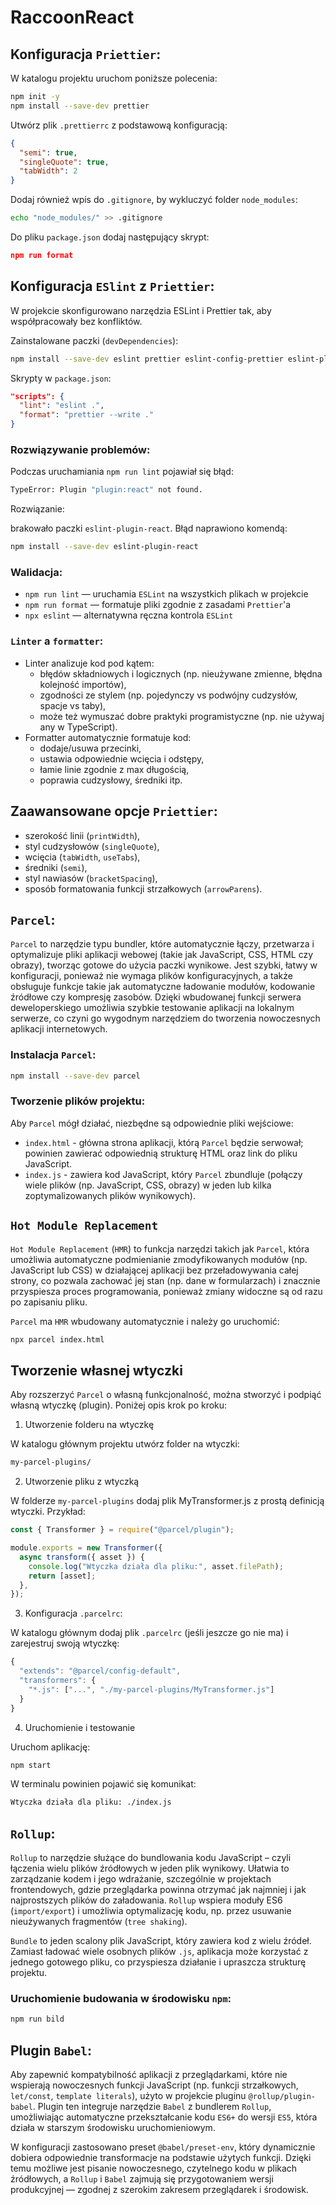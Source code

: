 # RaccoonReact

## Konfiguracja `Priettier`:

W katalogu projektu uruchom poniższe polecenia:

```bash
npm init -y
npm install --save-dev prettier
```

Utwórz plik `.prettierrc` z podstawową konfiguracją:

```json
{
  "semi": true,
  "singleQuote": true,
  "tabWidth": 2
}
```

Dodaj również wpis do `.gitignore`, by wykluczyć folder `node_modules`:

```bash
echo "node_modules/" >> .gitignore
```

Do pliku `package.json` dodaj następujący skrypt:

```json
npm run format
```

## Konfiguracja `ESlint` z `Priettier`:

W projekcie skonfigurowano narzędzia ESLint i Prettier tak, aby współpracowały bez konfliktów.

Zainstalowane paczki (`devDependencies`):

```bash
npm install --save-dev eslint prettier eslint-config-prettier eslint-plugin-prettier eslint-plugin-react
```

Skrypty w `package.json`:

```json
"scripts": {
  "lint": "eslint .",
  "format": "prettier --write ."
}
```

### Rozwiązywanie problemów:

Podczas uruchamiania `npm run lint` pojawiał się błąd:

```bash
TypeError: Plugin "plugin:react" not found.
```

Rozwiązanie:

brakowało paczki `eslint-plugin-react`. Błąd naprawiono komendą:

```bash
npm install --save-dev eslint-plugin-react
```

### Walidacja:

- `npm run lint` — uruchamia `ESLint` na wszystkich plikach w projekcie
- `npm run format` — formatuje pliki zgodnie z zasadami `Prettier`'a
- `npx eslint` — alternatywna ręczna kontrola `ESLint`

### `Linter` a `formatter`:

- Linter analizuje kod pod kątem:
  - błędów składniowych i logicznych (np. nieużywane zmienne, błędna kolejność importów),
  - zgodności ze stylem (np. pojedynczy vs podwójny cudzysłów, spacje vs taby),
  - może też wymuszać dobre praktyki programistyczne (np. nie używaj any w TypeScript).
- Formatter automatycznie formatuje kod:
  - dodaje/usuwa przecinki,
  - ustawia odpowiednie wcięcia i odstępy,
  - łamie linie zgodnie z max długością,
  - poprawia cudzysłowy, średniki itp.

## Zaawansowane opcje `Priettier`:

- szerokość linii (`printWidth`),
- styl cudzysłowów (`singleQuote`),
- wcięcia (`tabWidth`, `useTabs`),
- średniki (`semi`),
- styl nawiasów (`bracketSpacing`),
- sposób formatowania funkcji strzałkowych (`arrowParens`).

## `Parcel`:

`Parcel` to narzędzie typu bundler, które automatycznie łączy, przetwarza i optymalizuje pliki aplikacji webowej (takie jak JavaScript, CSS, HTML czy obrazy), tworząc gotowe do użycia paczki wynikowe. Jest szybki, łatwy w konfiguracji, ponieważ nie wymaga plików konfiguracyjnych, a także obsługuje funkcje takie jak automatyczne ładowanie modułów, kodowanie źródłowe czy kompresję zasobów. Dzięki wbudowanej funkcji serwera deweloperskiego umożliwia szybkie testowanie aplikacji na lokalnym serwerze, co czyni go wygodnym narzędziem do tworzenia nowoczesnych aplikacji internetowych.

### Instalacja `Parcel`:

```bash
npm install --save-dev parcel
```

### Tworzenie plików projektu:

Aby `Parcel` mógł działać, niezbędne są odpowiednie pliki wejściowe:

- `index.html` - główna strona aplikacji, którą `Parcel` będzie serwował; powinien zawierać odpowiednią strukturę HTML oraz link do pliku JavaScript.
- `index.js` - zawiera kod JavaScript, który `Parcel` zbundluje (połączy wiele plików (np. JavaScript, CSS, obrazy) w jeden lub kilka zoptymalizowanych plików wynikowych).

## `Hot Module Replacement`

`Hot Module Replacement` (`HMR`) to funkcja narzędzi takich jak `Parcel`, która umożliwia automatyczne podmienianie zmodyfikowanych modułów (np. JavaScript lub CSS) w działającej aplikacji bez przeładowywania całej strony, co pozwala zachować jej stan (np. dane w formularzach) i znacznie przyspiesza proces programowania, ponieważ zmiany widoczne są od razu po zapisaniu pliku.

`Parcel` ma `HMR` wbudowany automatycznie i należy go uruchomić:

```bash
npx parcel index.html
```

## Tworzenie własnej wtyczki

Aby rozszerzyć `Parcel` o własną funkcjonalność, można stworzyć i podpiąć własną wtyczkę (plugin). Poniżej opis krok po kroku:

1. Utworzenie folderu na wtyczkę

W katalogu głównym projektu utwórz folder na wtyczki:

```bash
my-parcel-plugins/
```

2. Utworzenie pliku z wtyczką

W folderze `my-parcel-plugins` dodaj plik MyTransformer.js z prostą definicją wtyczki. Przykład:

```js
const { Transformer } = require("@parcel/plugin");

module.exports = new Transformer({
  async transform({ asset }) {
    console.log("Wtyczka działa dla pliku:", asset.filePath);
    return [asset];
  },
});
```

3. Konfiguracja `.parcelrc`:

W katalogu głównym dodaj plik `.parcelrc` (jeśli jeszcze go nie ma) i zarejestruj swoją wtyczkę:

```js
{
  "extends": "@parcel/config-default",
  "transformers": {
    "*.js": ["...", "./my-parcel-plugins/MyTransformer.js"]
  }
}
```

4. Uruchomienie i testowanie

Uruchom aplikację:

```bash
npm start
```

W terminalu powinien pojawić się komunikat:

```bash
Wtyczka działa dla pliku: ./index.js
```

## `Rollup`:

`Rollup` to narzędzie służące do bundlowania kodu JavaScript – czyli łączenia wielu plików źródłowych w jeden plik wynikowy. Ułatwia to zarządzanie kodem i jego wdrażanie, szczególnie w projektach frontendowych, gdzie przeglądarka powinna otrzymać jak najmniej i jak najprostszych plików do załadowania. `Rollup` wspiera moduły ES6 (`import/export`) i umożliwia optymalizację kodu, np. przez usuwanie nieużywanych fragmentów (`tree shaking`).

`Bundle` to jeden scalony plik JavaScript, który zawiera kod z wielu źródeł. Zamiast ładować wiele osobnych plików `.js`, aplikacja może korzystać z jednego gotowego pliku, co przyspiesza działanie i upraszcza strukturę projektu.

### Uruchomienie budowania w środowisku `npm`:

```bash
npm run bild
```

## Plugin `Babel`:

Aby zapewnić kompatybilność aplikacji z przeglądarkami, które nie wspierają nowoczesnych funkcji JavaScript (np. funkcji strzałkowych, `let/const`, `template literals`), użyto w projekcie pluginu `@rollup/plugin-babel`. Plugin ten integruje narzędzie `Babel` z bundlerem `Rollup`, umożliwiając automatyczne przekształcanie kodu `ES6+` do wersji `ES5`, która działa w starszym środowisku uruchomieniowym.

W konfiguracji zastosowano preset `@babel/preset-env`, który dynamicznie dobiera odpowiednie transformacje na podstawie użytych funkcji. Dzięki temu możliwe jest pisanie nowoczesnego, czytelnego kodu w plikach źródłowych, a `Rollup` i `Babel` zajmują się przygotowaniem wersji produkcyjnej — zgodnej z szerokim zakresem przeglądarek i środowisk.
